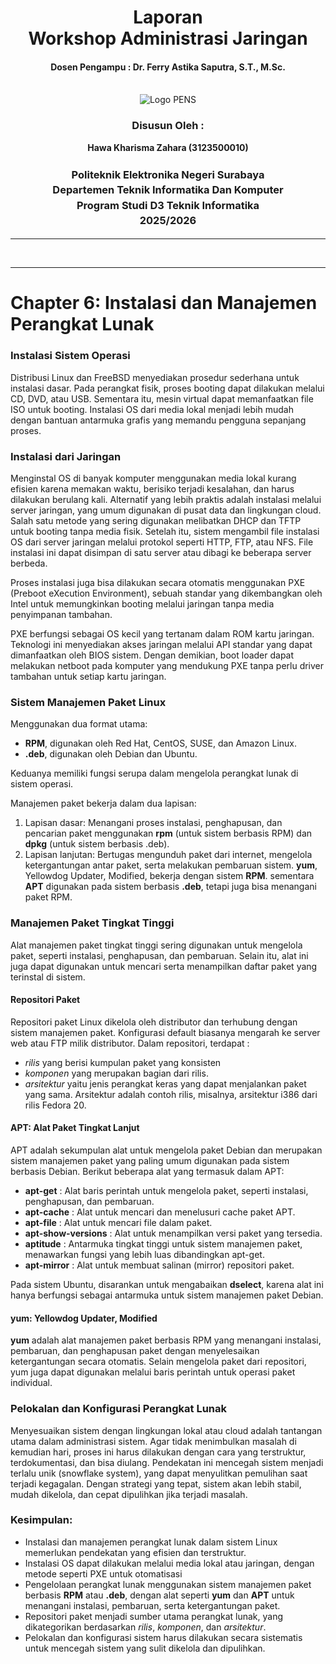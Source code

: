 <div align="center">
  <h1 style="text-align: center;font-weight: bold">Laporan<br>Workshop Administrasi Jaringan<br></h1>
  <h4 style="text-align: center;">Dosen Pengampu : Dr. Ferry Astika Saputra, S.T., M.Sc.</h4>
</div>
<br />
<div align="center">
  <img src="https://upload.wikimedia.org/wikipedia/id/4/44/Logo_PENS.png" alt="Logo PENS">
  <h3 style="text-align: center;">Disusun Oleh :</h3>
  <p style="text-align: center;">
    <strong>Hawa Kharisma Zahara (3123500010)</strong>
  </p>
<h3 style="text-align: center;line-height: 1.5">Politeknik Elektronika Negeri Surabaya<br>Departemen Teknik Informatika Dan Komputer<br>Program Studi D3 Teknik Informatika<br>2025/2026</h3>
  <hr>
</div>
<br>

---

# Chapter 6: Instalasi dan Manajemen Perangkat Lunak



### Instalasi Sistem Operasi
Distribusi Linux dan FreeBSD menyediakan prosedur sederhana untuk instalasi dasar. Pada perangkat fisik, proses booting dapat dilakukan melalui CD, DVD, atau USB. Sementara itu, mesin virtual dapat memanfaatkan file ISO untuk booting. Instalasi OS dari media lokal menjadi lebih mudah dengan bantuan antarmuka grafis yang memandu pengguna sepanjang proses.



### Instalasi dari Jaringan
Menginstal OS di banyak komputer menggunakan media lokal kurang efisien karena memakan waktu, berisiko terjadi kesalahan, dan harus dilakukan berulang kali. Alternatif yang lebih praktis adalah instalasi melalui server jaringan, yang umum digunakan di pusat data dan lingkungan cloud.
Salah satu metode yang sering digunakan melibatkan DHCP dan TFTP untuk booting tanpa media fisik. Setelah itu, sistem mengambil file instalasi OS dari server jaringan melalui protokol seperti HTTP, FTP, atau NFS. File instalasi ini dapat disimpan di satu server atau dibagi ke beberapa server berbeda.

Proses instalasi juga bisa dilakukan secara otomatis menggunakan PXE (Preboot eXecution Environment), sebuah standar yang dikembangkan oleh Intel untuk memungkinkan booting melalui jaringan tanpa media penyimpanan tambahan.

PXE berfungsi sebagai OS kecil yang tertanam dalam ROM kartu jaringan. Teknologi ini menyediakan akses jaringan melalui API standar yang dapat dimanfaatkan oleh BIOS sistem. Dengan demikian, boot loader dapat melakukan netboot pada komputer yang mendukung PXE tanpa perlu driver tambahan untuk setiap kartu jaringan.



### Sistem Manajemen Paket Linux
Menggunakan dua format utama:
- **RPM**, digunakan oleh Red Hat, CentOS, SUSE, dan Amazon Linux.  
- **.deb**, digunakan oleh Debian dan Ubuntu. 

Keduanya memiliki fungsi serupa dalam mengelola perangkat lunak di sistem operasi.

Manajemen paket bekerja dalam dua lapisan:
1. Lapisan dasar: Menangani proses instalasi, penghapusan, dan pencarian paket menggunakan **rpm** (untuk sistem berbasis RPM) dan **dpkg** (untuk sistem berbasis .deb).
2. Lapisan lanjutan: Bertugas mengunduh paket dari internet, mengelola ketergantungan antar paket, serta melakukan pembaruan sistem. **yum**,  Yellowdog Updater, Modified, bekerja dengan sistem **RPM**. sementara **APT** digunakan pada sistem berbasis **.deb**, tetapi juga bisa menangani paket RPM.

### Manajemen Paket Tingkat Tinggi
Alat manajemen paket tingkat tinggi sering digunakan untuk mengelola paket, seperti instalasi, penghapusan, dan pembaruan. Selain itu, alat ini juga dapat digunakan untuk mencari serta menampilkan daftar paket yang terinstal di sistem.

#### Repositori Paket

Repositori paket Linux dikelola oleh distributor dan terhubung dengan sistem manajemen paket. Konfigurasi default biasanya mengarah ke server web atau FTP milik distributor. Dalam repositori, terdapat : 

- _rilis_ yang berisi kumpulan paket yang konsisten
- _komponen_ yang merupakan bagian dari rilis.
- _arsitektur_ yaitu jenis perangkat keras yang dapat menjalankan paket yang sama. Arsitektur adalah contoh rilis, misalnya, arsitektur i386 dari rilis Fedora 20.

#### APT: Alat Paket Tingkat Lanjut

APT adalah sekumpulan alat untuk mengelola paket Debian dan merupakan sistem manajemen paket yang paling umum digunakan pada sistem berbasis Debian. Berikut beberapa alat yang termasuk dalam APT:

- **apt-get** : Alat baris perintah untuk mengelola paket, seperti instalasi, penghapusan, dan pembaruan.
- **apt-cache** : Alat untuk mencari dan menelusuri cache paket APT.
- **apt-file** : Alat untuk mencari file dalam paket.
- **apt-show-versions** : Alat untuk menampilkan versi paket yang tersedia.
- **aptitude** : Antarmuka tingkat tinggi untuk sistem manajemen paket, menawarkan fungsi yang lebih luas dibandingkan apt-get.
- **apt-mirror** : Alat untuk membuat salinan (mirror) repositori paket.

Pada sistem Ubuntu, disarankan untuk mengabaikan **dselect**, karena alat ini hanya berfungsi sebagai antarmuka untuk sistem manajemen paket Debian.


#### yum: Yellowdog Updater, Modified

**yum** adalah alat manajemen paket berbasis RPM yang menangani instalasi, pembaruan, dan penghapusan paket dengan menyelesaikan ketergantungan secara otomatis. Selain mengelola paket dari repositori, yum juga dapat digunakan melalui baris perintah untuk operasi paket individual.

### Pelokalan dan Konfigurasi Perangkat Lunak
Menyesuaikan sistem dengan lingkungan lokal atau cloud adalah tantangan utama dalam administrasi sistem. Agar tidak menimbulkan masalah di kemudian hari, proses ini harus dilakukan dengan cara yang terstruktur, terdokumentasi, dan bisa diulang. Pendekatan ini mencegah sistem menjadi terlalu unik (snowflake system), yang dapat menyulitkan pemulihan saat terjadi kegagalan. Dengan strategi yang tepat, sistem akan lebih stabil, mudah dikelola, dan cepat dipulihkan jika terjadi masalah.

### Kesimpulan:  

- Instalasi dan manajemen perangkat lunak dalam sistem Linux memerlukan pendekatan yang efisien dan terstruktur. 
- Instalasi OS dapat dilakukan melalui media lokal atau jaringan, dengan metode seperti PXE untuk otomatisasi
- Pengelolaan perangkat lunak menggunakan sistem manajemen paket berbasis **RPM** atau **.deb**, dengan alat seperti **yum** dan **APT** untuk menangani instalasi, pembaruan, serta ketergantungan paket. 
- Repositori paket menjadi sumber utama perangkat lunak, yang dikategorikan berdasarkan _rilis_, _komponen_, dan _arsitektur_. 
- Pelokalan dan konfigurasi sistem harus dilakukan secara sistematis untuk mencegah sistem yang sulit dikelola dan dipulihkan.

